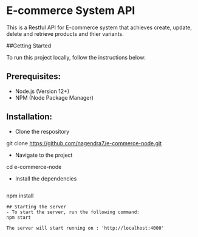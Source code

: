 # E-commerce System API

This is a Restful API for E-commerce system that achieves create, update, delete and retrieve products and thier variants.

##Getting Started

To run this project locally, follow the instructions below:

## Prerequisites:
- Node.js (Version 12+)
- NPM (Node Package Manager)

## Installation:
- Clone the respository
  
git clone https://github.com/nagendra7/e-commerce-node.git

- Navigate to the project
  
cd e-commerce-node

- Install the dependencies
  ```
npm install
```
## Starting the server
- To start the server, run the following command:
npm start

The server will start running on : 'http://localhost:4000'





